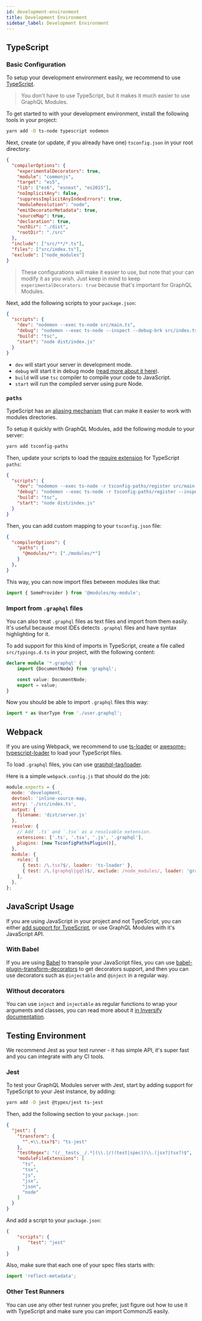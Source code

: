 ```yaml
---
id: development-environment
title: Development Environment
sidebar_label: Development Environment
---
```


## TypeScript

### Basic Configuration

To setup your development environment easily, we recommend to use [TypeScript](http://www.typescriptlang.org/).

> You don't have to use TypeScript, but it makes it much easier to use GraphQL Modules.

To get started to with your development environment, install the following tools in your project:

```bash
yarn add -D ts-node typescript nodemon
```

Next, create (or update, if you already have one) `tsconfig.json` in your root directory:

```json
{
  "compilerOptions": {
    "experimentalDecorators": true,
    "module": "commonjs",
    "target": "es5",
    "lib": ["es6", "esnext", "es2015"],
    "noImplicitAny": false,
    "suppressImplicitAnyIndexErrors": true,
    "moduleResolution": "node",
    "emitDecoratorMetadata": true,
    "sourceMap": true,
    "declaration": true,
    "outDir": "./dist",
    "rootDir": "./src"
  },
  "include": ["src/**/*.ts"],
  "files": ["src/index.ts"],
  "exclude": ["node_modules"]
}
```

> These configurations will make it easier to use, but note that your can modify it as you wish. Just keep in mind to keep `experimentalDecorators: true` because that's important for GraphQL Modules.

Next, add the following scripts to your `package.json`:

```json
{
  "scripts": {
    "dev": "nodemon --exec ts-node src/main.ts",
    "debug": "nodemon --exec ts-node --inspect --debug-brk src/index.ts",
    "build": "tsc",
    "start": "node dist/index.js"
  }
}
```

- `dev` will start your server in development mode.
- `debug` will start it in debug mode ([read more about it here](https://nodejs.org/en/docs/guides/debugging-getting-started/)).
- `build` will use `tsc` compiler to compile your code to JavaScript.
- `start` will run the compiled server using pure Node.

### `paths`

TypeScript has an [aliasing mechanism](https://www.typescriptlang.org/docs/handbook/module-resolution.html) that can make it easier to work with modules directories.

To setup it quickly with GraphQL Modules, add the following module to your server:

```bash
yarn add tsconfig-paths
```

Then, update your scripts to load the [require extension](https://gist.github.com/jamestalmage/df922691475cff66c7e6) for TypeScript `paths`:

```json
{
  "scripts": {
    "dev": "nodemon --exec ts-node -r tsconfig-paths/register src/main.ts",
    "debug": "nodemon --exec ts-node -r tsconfig-paths/register --inspect --debug-brk src/index.ts",
    "build": "tsc",
    "start": "node dist/index.js"
  }
}
```

Then, you can add custom mapping to your `tsconfig.json` file:

```json
{
  "compilerOptions": {
    "paths": {
      "@modules/*": ["./modules/*"]
    }
  },
}
```

This way, you can now import files between modules like that:

```typescript
import { SomeProvider } from '@modules/my-module';
```

### Import from `.graphql` files

You can also treat `.graphql` files as text files and import from them easily. It's useful because most IDEs detects `.graphql` files and have syntax highlighting for it.

To add support for this kind of imports in TypeScript, create a file called `src/typings.d.ts` in your project, with the following content:

```typescript
declare module '*.graphql' {
    import {DocumentNode} from 'graphql';

    const value: DocumentNode;
    export = value;
}
```

Now you should be able to import `.graphql` files this way:

```typescript
import * as UserType from './user.graphql';
```

## Webpack

If you are using Webpack, we recommend to use [ts-loader](https://github.com/TypeStrong/ts-loader) or [awesome-typescript-loader](https://github.com/s-panferov/awesome-typescript-loader) to load your TypeScript files.

To load `.graphql` files, you can use [graphql-tag/loader](https://github.com/apollographql/graphql-tag#webpack-preprocessing-with-graphql-tagloader).

Here is a simple `webpack.config.js` that should do the job:

```js
module.exports = {
  mode: 'development,
  devtool: 'inline-source-map,
  entry: './src/index.ts',
  output: {
    filename: 'dist/server.js'
  },
  resolve: {
    // Add `.ts` and `.tsx` as a resolvable extension.
    extensions: ['.ts', '.tsx', '.js', '.graphql'],
    plugins: [new TsconfigPathsPlugin()],
  },
  module: {
    rules: [
      { test: /\.tsx?$/, loader: 'ts-loader' },
      { test: /\.(graphql|gql)$/, exclude: /node_modules/, loader: 'graphql-tag/loader' },
    ],
  },
};
```

## JavaScript Usage

If you are using JavaScript in your project and not TypeScript, you can either [add support for TypeScript](https://www.typescriptlang.org/docs/handbook/migrating-from-javascript.html), or use GraphQL Modules with it's JavaScript API.

### With Babel

If you are using [Babel](http://babeljs.io) to transpile your JavaScript files, you can use [babel-plugin-transform-decorators](http://babeljs.io/docs/en/babel-plugin-transform-decorators) to get decorators support, and then you can use decorators such as `@injectable` and `@inject` in a regular way.

### Without decorators

You can use `inject` and `injectable` as regular functions to wrap your arguments and classes, you can read more about it [in Inversify documentation](https://github.com/inversify/InversifyJS/blob/master/wiki/basic_js_example.md).

## Testing Environment

We recommend Jest as your test runner - it has simple API, it's super fast and you can integrate with any CI tools.

### Jest

To test your GraphQL Modules server with Jest, start by adding support for TypeScript to your Jest instance, by adding:

```bash
yarn add -D jest @types/jest ts-jest
```

Then, add the following section to your `package.json`:

```json
{
  "jest": {
    "transform": {
      "^.+\\.tsx?$": "ts-jest"
    },
    "testRegex": "(/__tests__/.*|(\\.|/)(test|spec))\\.(jsx?|tsx?)$",
    "moduleFileExtensions": [
      "ts",
      "tsx",
      "js",
      "jsx",
      "json",
      "node"
    ]
  }
}
```

And add a script to your `package.json`:

```json
{
    "scripts": {
        "test": "jest"
    }
}
```

Also, make sure that each one of your spec files starts with:

```typescript
import 'reflect-metadata';
```

### Other Test Runners

You can use any other test runner you prefer, just figure out how to use it with TypeScript and make sure you can import CommonJS easily.
